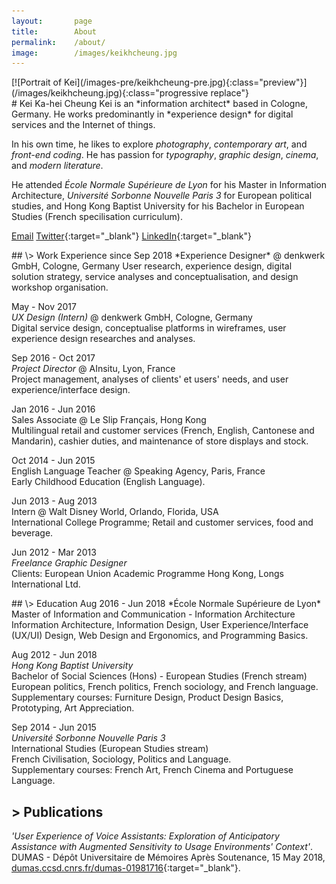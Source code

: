 ```yaml
---
layout:       page
title:        About
permalink:    /about/
image:        /images/keikhcheung.jpg
---
```


<div class="photo entry" markdown="1">
[![Portrait of Kei](/images-pre/keikhcheung-pre.jpg){:class="preview"}](/images/keikhcheung.jpg){:class="progressive replace"}
</div>

<div class="entry" markdown="1">
# Kei Ka-hei Cheung
Kei is an *information architect* based in Cologne, Germany. He works predominantly in *experience design* for digital services and the Internet of things.

In his own time, he likes to explore *photography*, *contemporary art*, and *front-end coding*. He has passion for *typography*, *graphic design*, *cinema*, and *modern literature*.

He attended <i>École Normale Supérieure de Lyon</i> for his Master in Information Architecture, <i>Université Sorbonne Nouvelle Paris 3</i> for European political studies, and Hong Kong Baptist University for his Bachelor in European Studies (French specilisation curriculum).


[Email](mailto:kei.khcheung@gmail.com)
[Twitter](https://twitter.com/keikhcheung){:target="_blank"}
[LinkedIn](https://www.linkedin.com/in/kei-cheung/){:target="_blank"}
</div>

<div class="entry wide" markdown="1">
## \> Work Experience
since Sep 2018  
*Experience Designer* @ denkwerk GmbH, Cologne, Germany  
User research, experience design, digital solution strategy, service analyses and conceptualisation, and design workshop organisation.

May - Nov 2017  
*UX Design (Intern)* @ denkwerk GmbH, Cologne, Germany  
Digital service design, conceptualise platforms in wireframes, user experience design researches and analyses.

Sep 2016 - Oct 2017  
*Project Director* @ AInsitu, Lyon, France  
Project management, analyses of clients' et users' needs, and user experience/interface design.

Jan 2016 - Jun 2016  
Sales Associate @ Le Slip Français, Hong Kong  
Multilingual retail and customer services (French, English, Cantonese and Mandarin), cashier duties, and maintenance of store displays and stock.

Oct 2014 - Jun 2015  
English Language Teacher @ Speaking Agency, Paris, France  
Early Childhood Education (English Language).

Jun 2013 - Aug 2013  
Intern @ Walt Disney World, Orlando, Florida, USA  
International College Programme; Retail and customer services, food and beverage.

Jun 2012 - Mar 2013  
*Freelance Graphic Designer*  
Clients: European Union Academic Programme Hong Kong, Longs International Ltd.
</div>

<div class="entry wide" markdown="1">
## \> Education
Aug 2016 - Jun 2018  
*École Normale Supérieure de Lyon*  
Master of Information and Communication - Information Architecture  
Information Architecture, Information Design, User Experience/Interface (UX/UI) Design, Web Design and Ergonomics, and Programming Basics.

Aug 2012 - Jun 2018  
*Hong Kong Baptist University*  
Bachelor of Social Sciences (Hons) - European Studies (French stream)  
European politics, French politics, French sociology, and French language.  
Supplementary courses: Furniture Design, Product Design Basics, Prototyping, Art Appreciation.

Sep 2014 - Jun 2015  
*Université Sorbonne Nouvelle Paris 3*  
International Studies (European Studies stream)  
French Civilisation, Sociology, Politics and Language.  
Supplementary courses: French Art, French Cinema and Portuguese Language.

## \> Publications
<i>'User Experience of Voice Assistants: Exploration of Anticipatory Assistance with Augmented Sensitivity to Usage Environments' Context'</i>. DUMAS - Dépôt Universitaire de Mémoires Après Soutenance, 15 May 2018, [dumas.ccsd.cnrs.fr/dumas-01981716](https://dumas.ccsd.cnrs.fr/dumas-01981716){:target="_blank"}.
</div>